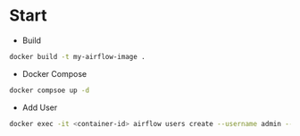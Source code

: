 # Start

- Build

```bash
docker build -t my-airflow-image .
```

- Docker Compose

```bash
docker compsoe up -d
```

- Add User

```bash
docker exec -it <container-id> airflow users create --username admin --password admin --firstname First --lastname Last --role Admin --email admin@example.com
```
